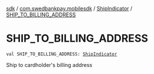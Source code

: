 [sdk](../../index.md) / [com.swedbankpay.mobilesdk](../index.md) / [ShipIndicator](index.md) / [SHIP_TO_BILLING_ADDRESS](./-s-h-i-p_-t-o_-b-i-l-l-i-n-g_-a-d-d-r-e-s-s.md)

# SHIP_TO_BILLING_ADDRESS

`val SHIP_TO_BILLING_ADDRESS: `[`ShipIndicator`](index.md)

Ship to cardholder's billing address


